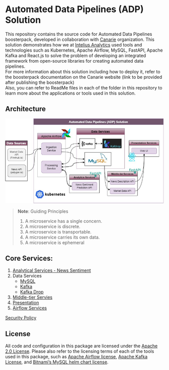 # Automated Data Pipelines (ADP) Solution 
This repository contains the source code for Automated Data Pipelines boosterpack, developed in collaboration with [Canarie](https://www.canarie.ca/) organization. This solution demonstrates how we at [Intelius Analytics](https://www.intelius.ai) used tools and technologies such as Kubernetes, Apache Airflow, MySQL, FastAPI, Apache Kafka and React.js to solve the problem of developing an integrated framework from open-source libraries for creating automated data pipelines. \
For more information about this solution including how to deploy it, refer to the boosterpack documentation on the Canarie website (link to be provided after publishing the boosterpack) \
Also, you can refer to ReadMe files in each of the folder in this repository to learn more about the applications or tools used in this solution. 

## Architecture 

![](Architecture.jpg)

> **Note**: Guiding Principles 
> 1. A microservice has a single concern.
> 2. A microservice is discrete.
> 3. A microservice is transportable.
> 4. A microservice carries its own data.
> 5. A microservice is ephemeral

## Core Services: 

1. [Analytical Services - News Sentiment](./news-sentiment/README.md)
2. Data Services
   - [MySQL](./mysql/helm/README.md)
   - [Kafka](./kafka/README.md)
   - [Kafka Drop](./kafdrop/README.md)
3. [Middle-tier Servies](./middle-tier/README.md)
4. [Presentation](./frontend/README.md)
5. [Airflow Services](./airflow/README.md)

[Security Policy](./SECURITY.md)

## License
All code and configuration in this package are licensed under the [Apache 2.0 License](LICENSE). Please also refer to the licensing terms of each of the tools used in this package, such as [Apache Airflow license](https://airflow.apache.org/docs/apache-airflow/stable/license.html), [Apache Kafka License](https://github.com/apache/kafka/blob/trunk/LICENSE), and [Bitnami’s MySQL helm chart license](https://artifacthub.io/packages/helm/bitnami/mysql#license). 
